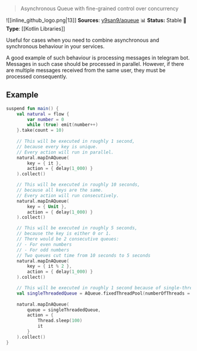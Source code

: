 > Asynchronous Queue with fine-grained control over concurrency

![[inline_github_logo.png|13]] **Sources**: [y9san9/aqueue](https://github.com/y9san9/aqueue)
📊 **Status:** Stable
🚀 **Type**: [[Kotlin Libraries]]

Useful for cases when you need to combine asynchronous and synchronous behaviour in your services.

A good example of such behaviour is processing messages in telegram bot. Messages in such case should be processed in parallel. However, if there are multiple messages received from the same user, they must be processed consequently.

## Example

```kotlin
suspend fun main() {
    val natural = flow {
        var number = 0
        while (true) emit(number++)
    }.take(count = 10)
    
    // This will be executed in roughly 1 second,
    // because every key is unique.
    // Every action will run in parallel.
    natural.mapInAQueue(
        key = { it },
        action = { delay(1_000) }
    ).collect()

    // This will be executed in roughly 10 seconds,
    // because all keys are the same.
    // Every action will run consecutively.
    natural.mapInAQueue(
        key = { Unit },
        action = { delay(1_000) }
    ).collect()

    // This will be executed in roughly 5 seconds,
    // because the key is either 0 or 1.
    // There would be 2 consecutive queues:
    // - For even numbers
    // - For odd numbers
    // Two queues cut time from 10 seconds to 5 seconds
    natural.mapInAQueue(
        key = { it % 2 },
        action = { delay(1_000) }
    ).collect()

    // This will be executed in roughly 1 second because of single-threaded pool
    val singleThreadedQueue = AQueue.fixedThreadPool(numberOfThreads = 1, name = "Test")
    
    natural.mapInAQueue(
        queue = singleThreadedQueue,
        action = {
            Thread.sleep(100)
            it
        }
    ).collect()
}
```
